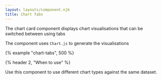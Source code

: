 ```yaml
---
layout: layouts/component.njk
title: Chart Tabs
---
```


The chart card component displays chart visualisations that can be switched between using tabs

The component uses `Chart.js` to generate the visualisations

{% example "chart-tabs", 500 %}

{% header 2, "When to use" %}

Use this component to use different chart types against the same dataset. 

